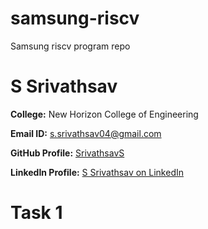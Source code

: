 # samsung-riscv
Samsung riscv program repo

<!DOCTYPE html>
<html lang="en">
<head>
    <meta charset="UTF-8">
    <meta name="viewport" content="width=device-width, initial-scale=1.0">
</head>
<body>
    <div class="container">
        <h1>S Srivathsav</h1>
        <p><strong>College:</strong> New Horizon College of Engineering</p>
        <p><strong>Email ID:</strong> <a href="mailto:s.srivathsav04@gmail.com">s.srivathsav04@gmail.com</a></p>
        <p><strong>GitHub Profile:</strong> <a href="https://github.com/SrivathsavS" target="_blank">SrivathsavS</a></p>
        <p><strong>LinkedIn Profile:</strong> <a href="https://www.linkedin.com/in/s-srivathsav-42616a21a" target="_blank">S Srivathsav on LinkedIn</a></p>
        <p><h1><strong> Task 1 </p>
    </div>
</body>
</html>

